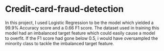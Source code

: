 # Credit-card-fraud-detection 
In this project, I used Logistic Regression to be the model which yielded a 99.9% Accuracy score and a 0.66 F1 score. The dataset used in training this model had an imbalanced target feature which could easily cause a model to overfit. If the F1 score had gone below 0.5, i would have oversampled the minority class to tackle the imbalanced target feature.
